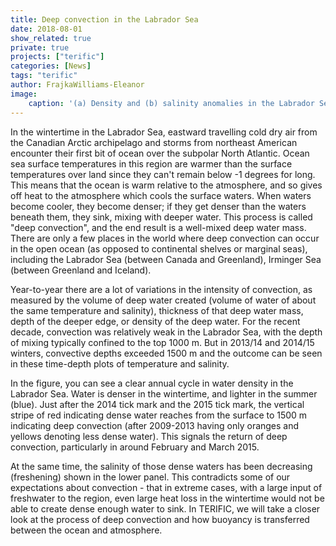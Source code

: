 ```yaml
---
title: Deep convection in the Labrador Sea
date: 2018-08-01
show_related: true
private: true
projects: ["terific"]
categories: [News]
tags: "terific"
author: FrajkaWilliams-Eleanor
image:
    caption: '(a) Density and (b) salinity anomalies in the Labrador Sea given by Argo float data. In 2013/14 and 2014/15 convection was deep, while the Labrador Sea Water produced was relatively fresh.'
---
```


In the wintertime in the Labrador Sea, eastward travelling cold dry air from the Canadian Arctic archipelago and storms from northeast American encounter their first bit of ocean over the subpolar North Atlantic.  Ocean sea surface temperatures in this region are warmer than the surface temperatures over land since they can't remain below -1 degrees for long.  This means that the ocean is warm relative to the atmosphere, and so gives off heat to the atmosphere which cools the surface waters.  When waters become cooler, they become denser; if they get denser than the waters beneath them, they sink, mixing with deeper water.  This process is called "deep convection", and the end result is a well-mixed deep water mass.  There are only a few places in the world where deep convection can occur in the open ocean (as opposed to continental shelves or marginal seas), including the Labrador Sea (between Canada and Greenland), Irminger Sea (between Greenland and Iceland).  

Year-to-year there are a lot of variations in the intensity of convection, as measured by the volume of deep water created (volume of water of about the same temperature and salinity), thickness of that deep water mass, depth of the deeper edge, or density of the deep water.  For the recent decade, convection was relatively weak in the Labrador Sea, with the depth of mixing typically confined to the top 1000 m.  But in 2013/14 and 2014/15 winters, convective depths exceeded 1500 m and the outcome can be seen in these time-depth plots of temperature and salinity.  

In the figure, you can see a clear annual cycle in water density in the Labrador Sea.  Water is denser in the wintertime, and lighter in the summer (blue).  Just after the 2014 tick mark and the 2015 tick mark, the vertical stripe of red indicating dense water reaches from the surface to 1500 m indicating deep convection (after 2009-2013 having only oranges and yellows denoting less dense water).  This signals the return of deep convection, particularly in around February and March 2015.

At the same time, the salinity of those dense waters has been decreasing (freshening) shown in the lower panel.  This contradicts some of our expectations about convection - that in extreme cases, with a large input of freshwater to the region, even large heat loss in the wintertime would not be able to create dense enough water to sink.  In TERIFIC, we will take a closer look at the process of deep convection and how buoyancy is transferred between the ocean and atmosphere.
